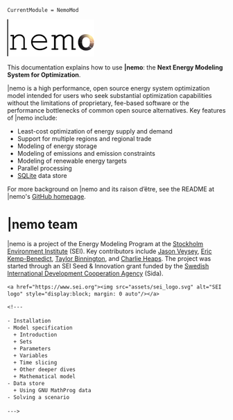 ```@meta
CurrentModule = NemoMod
```

![|nemo logo](assets/nemo_logo_small.png)

This documentation explains how to use **|nemo**: the **Next Energy Modeling System for Optimization**.

|nemo is a high performance, open source energy system optimization model intended for users who seek substantial optimization capabilities without the limitations of proprietary, fee-based software or the performance bottlenecks of common open source alternatives. Key features of |nemo include:

- Least-cost optimization of energy supply and demand
- Support for multiple regions and regional trade
- Modeling of energy storage
- Modeling of emissions and emission constraints
- Modeling of renewable energy targets
- Parallel processing
- [SQLite](https://www.sqlite.org/) data store

For more background on |nemo and its raison d’être,
see the README at |nemo's [GitHub homepage](https://github.com/sei-international/NemoMod.jl).

# |nemo team

|nemo is a project of the Energy Modeling Program at the [Stockholm Environment Institute](https://www.sei.org/) (SEI). Key contributors include [Jason Veysey](https://www.sei.org/people/jason-veysey/), [Eric Kemp-Benedict](https://www.sei.org/people/eric-kemp-benedict/), [Taylor Binnington](https://www.sei.org/people/taylor-binnington/), and [Charlie Heaps](https://www.sei.org/people/charles-heaps/). The project was started through an SEI Seed & Innovation grant funded by the [Swedish International Development Cooperation Agency](https://www.sida.se/English/) (Sida).

```@raw html
<a href="https://www.sei.org"><img src="assets/sei_logo.svg" alt="SEI logo" style="display:block; margin: 0 auto"/></a>
```

```@raw html
<!---

- Installation
- Model specification
  + Introduction
  + Sets
  + Parameters
  + Variables
  + Time slicing
  + Other deeper dives
  + Mathematical model
- Data store
  + Using GNU MathProg data
- Solving a scenario

--->
```
